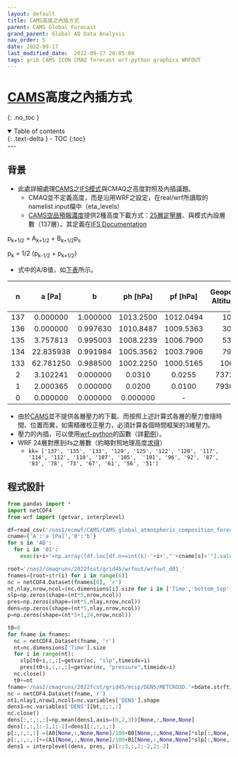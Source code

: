 ```yaml
---
layout: default
title: CAMS高度之內插方式
parent: CAMS Global Forecast
grand_parent: Global AQ Data Analysis
nav_order: 5
date: 2022-09-17
last_modified_date:  2022-09-17 20:05:09
tags: grib CAMS ICON CMAQ forecast wrf-python graphics WRFOUT
---
```


# [CAMS][CAMS]高度之內插方式
{: .no_toc }

<details open markdown="block">
  <summary>
    Table of contents
  </summary>
  {: .text-delta }
- TOC
{:toc}
</details>
---

## 背景

- 此處詳細處理[CAMS][CAMS]之[IFS模式][ifs]與CMAQ之高度對照及內插議題。
  - CMAQ並不定義高度，而是沿用WRF之設定，在real/wrf所讀取的namelist.input檔中（eta_levels）
  - [CAMS空品預報濃度](https://ads.atmosphere.copernicus.eu/cdsapp#!/dataset/cams-global-atmospheric-composition-forecasts?tab=form)提供2種高度下載方式：[25層定壓層][wind_ozone]、與模式內設層數（137層）。其定義在[IFS Documentation][ifs]

p<sub>k+1/2</sub> = A<sub>k+1/2</sub> + B<sub>k+1/2</sub>p<sub>s </sub>

p<sub>k</sub> = 1/2 (p<sub>k-1/2</sub> + p<sub>k+1/2</sub>) 

- 式中的A/B值，如[下表](https://confluence.ecmwf.int/display/UDOC/L137+model+level+definitions)所示。

n|a [Pa]|b|ph [hPa]|pf [hPa]|Geopotential Altitude [m]|Geometric Altitude [m]|Temperature [K]|Density [kg/m^3]
:-:|:-:|:-:|:-:|:-:|:-:|:-:|:-:|:-:
137|0.000000|1.000000|1013.2500|1012.0494|10.00|10.00|288.09|1.223803
136|0.000000|0.997630|1010.8487|1009.5363|30.96|30.96|287.95|1.221341
135|3.757813|0.995003|1008.2239|1006.7900|53.92|53.92|287.80|1.218650
134|22.835938|0.991984|1005.3562|1003.7906|79.04|79.04|287.64|1.215710
133|62.781250|0.988500|1002.2250|1000.5165|106.54|106.54|287.46|1.212498
2|3.102241|0.000000|0.0310|0.0255|73721.58|74584.91|209.21|0.000042
1|2.000365|0.000000|0.0200|0.0100|79301.79|80301.65|198.05|0.000018
0|0.000000|0.000000|0.000000|-|-|-|-|-

- 由於[CAMS][CAMS]並不提供各層壓力的下載、而按照上述計算式各層的壓力會隨時間、位置而異，如需精確校正壓力，必須計算各個時間框架的3維壓力。
- 壓力的內插，可以使用[wrf-python](https://wrf-python.readthedocs.io/en/latest/)的函數（詳[範例](https://sinotec2.github.io/Focus-on-Air-Quality/utilities/Graphics/wrf-python/2.horizon/#等壓面垂直內插)）。
- WRF 24層對應到ifs之層數（約略對照地理高度[求得][wind_ozone]）
  - `kk= ['137', '135', '133', '129', '125', '122', '120', '117', '114', '112', '110', '107', '105',  '101', '96', '92', '87', '83', '78', '73', '67', '61', '56', '51']`

## 程式設計

```python
from pandas import *
import netCDF4
from wrf import (getvar, interplevel)

df=read_csv('/nas1/ecmwf/CAMS/CAMS_global_atmospheric_composition_forecasts/2022/heights.csv')
cname={'A':'a [Pa]','B':'b'}
for s in 'AB':
  for i in '01':
    exec(s+i+'=np.array([df.loc[df.n==int(k)-'+i+',"'+cname[s]+'"].values[0] for k in kk])')

root='/nas2/cmaqruns/2022fcst/grid45/wrfout/wrfout_d01_'
fnames=[root+str(i) for i in range(6)]
nc = netCDF4.Dataset(fnames[0], 'r')
nt,nlay,nrow,ncol=(nc.dimensions[i].size for i in ['Time','bottom_top','south_north','west_east'])
slp=np.zeros(shape=(nt*5,nrow,ncol))
pres=np.zeros(shape=(nt*5,nlay,nrow,ncol))
dens=np.zeros(shape=(nt*5,nlay,nrow,ncol))
p=np.zeros(shape=(nt*5+1,24,nrow,ncol))

t0=0
for fname in fnames:
  nc = netCDF4.Dataset(fname, 'r')
  nt=nc.dimensions['Time'].size
  for i in range(nt):
    slp[t0+i,:,:]=getvar(nc, "slp",timeidx=i)
    pres[t0+i,:,:,:]=getvar(nc, "pressure",timeidx=i)
  nc.close()
  t0+=nt
fname='/nas2/cmaqruns/2022fcst/grid45/mcip/DENS/METCRO3D.'+bdate.strftime('%Y%m%d')
nc = netCDF4.Dataset(fname,'r')
nt1,nlay1,nrow1,ncol1=nc.variables['DENS'].shape
dens1=nc.variables['DENS'][bt,:,:,:]
nc.close()
dens[:,:,:,:]=np.mean(dens1,axis=(0,2,3))[None,:,None,None]
dens[:,:,1:-1,1:-1]=dens1[:,:,:,:]  
p[:,:,:,:] =(A0[None,:,None,None]/100+B0[None,:,None,None]*slp[:,None,:,:])/2.
p[:,:,:,:]+=(A1[None,:,None,None]/100+B1[None,:,None,None]*slp[:,None,:,:])/2.
dens1 = interplevel(dens, pres, p)[::3,:,2:-2,2:-2]
```

[ifs]: <https://www.ecmwf.int/en/elibrary/9203-ifs-documentation-cy40r1-part-iii-dynamics-and-numerical-procedures> "IFS(Integrated Forecast System) Documentation CY40R1 - Part III: Dynamics and Numerical Procedures->2.2 DISCRETISATION->2.2.1 Vertical discretisation"
[wind_ozone]: <https://sinotec2.github.io/FAQ/2022/08/03/wind_ozone.html#有關level> "earth套件貼上CAMS臭氧濃度->數據下載與轉換->有關level"
[CAMS]: <https://ads.atmosphere.copernicus.eu/cdsapp#!/dataset/cams-global-atmospheric-composition-forecasts?tab=overview> "CAMS每天2次進行全球大氣成分的5天預報，包括50多種氣狀物和7種顆粒物(沙漠塵埃、海鹽、有機物、黑碳、硫酸鹽、硝酸鹽和銨氣溶膠)。初始條件為衛星及地面觀測數據同化分析結果，允許在地面觀測數據覆蓋率低、或無法直接觀測到的大氣污染物進行估計，除此之外，它還使用到基於調查清單或觀測反衍的排放估計，以作為表面的邊界條件。"